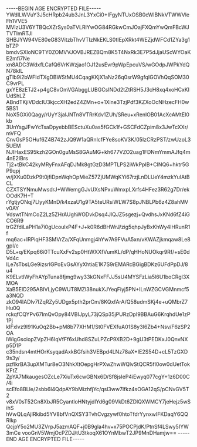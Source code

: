 -----BEGIN AGE ENCRYPTED FILE-----
YWdlLWVuY3J5cHRpb24ub3JnL3YxCi0+IFgyNTUxOSB0cWlBNkVTWWVleFh1VVE5
MVlzU3V6YTBQcXZrSys0aTVLRlYwOG84RGkwCmJOajFXQmYwQmFBcWJTVTlmRTJI
SHBJYW94VE80eG83VitzbThvVTIzNkEKLS0tIEpXRkt4WEZjdWFCd1ZYa3g1bTZP
bmdvSXloNC9TY0ZOMVVJOVBJREZBQm8K5T4NxRk3E7P5dJjaUScWYOaKE2mfi7Ne
xn8ADC3WdxfLCafQ6VrKWzjao1OJ12usEvr9pWpEpcuVS/wGOdpJWPkYdQN78kIL
gTlb9i2bWFIdTXgDBWStMU4CqagKKjX1aNz26q0srW9gfqIGOVhQqSOM30C9vrPL
gxYE8zETJ2+p4gC8vOmVGAbggLUBGCsINDd2tZtRSH5J3cH8xq4xoHCxKIUdShLZ
ABndTKjiVDdcIU3kjccXH2edZ4ZMn+o+1Xine3TzjPdf3KZXoOcNHzecFH0w5BS1
NoX5GXi0Qagy/rUyY3jaIJNTn8VTRrKdv1ZUh/SReu+xRenlOB01AcXcAMtEI0kb
3UnYsgJFwYcTsaDpyebbBESctuXu0as5fGCk1f+GSCFdCZpim8x3JwTcXXr/mVFQ
CnvGsP5OHuf6Z4B742zJQ9W1aQRnlcfFYe8soKV3K/05IzCRzPST/zwUzoL35UEM
NJIHaxES95kzh2GOn0guMsS8GAuMG+kh677VZO2uag1FDNmYmmAJfq4m4nE2lBrs
Tj2+tBkC42kyMRyFnxAFqDJMk8gtGzD3MPTLPS2iWkPpIB+CINQ6+hktr5GP9qpj
w/jXKu0DzkP9t0jfiDpnWqhOpMieZ57ZjUMWqKYi67rzjLnDLUeY4mzkYuIAtBCL
CZXTSYNmuMwsdrJ+WWemgGJvUXsNPxuWmxpLXrfs4HFez3R62g7Dr/ekOOdK7H+T
rYgtjyONqj7LlyyKMnD/k4xzaU1g9TA5teURsiWLW7S8pJNBLPb6z4Z8ahMVv0AY
VdswtTNmCoZ2Lz5ZHrAUghWODvkDsq4JlQJZ5sgezj+QvdhsJxKNd6fZ4iGCO6R9
trGZfdiLaPH1a7i0gUcoulxP4F+J+k0R6dBHWrJ/zig5qhpJyBxKhWy4lHRunR1f
mq6ac+IRPiqHF3SMVrZa/XFqUnmgj4hYw7A9FVuA5xn/vKWAZjkmqaw8Le8gpI/c
D5L+q/EKpq66i0TTcuXxFv2sp0HtWXXfVumKL/dP/qHHoNUOkqr9Rf/+sE0dVd4c
lLe7sTbsLGe9izsrIGPoEvGsAYyXhtiaE1K7S9rEMARcBGigBDKz6UFdPpDJ/8u4
K9ELvtlWyFhAYpTuna8fjmg9wy33kGNxFFJJ5sU4MYSFzLia5l6U1boCRgI3XMOA
XaB5ElD295ABIVLjyC9WUT8MZl38nukXJYeqFiyj5PN+ILnWZGCVGMnmcf5a3NQD
zkO94IADlv7IZqRZy5UDgx5pth2prCm/8KQxfArA/Q58udmSKj4e+uQMbrZ7Hu0Q
rckqfCQYPv67lmQvOpy84VBIJpyL73jQSp35jPURzDpI9BBAuG6KrqhdUe1zP1Pj
kIFxlvz9l91KuOq2Bb+pM8b77XHM1/St0FVEXfuA01S8y3I6Zb4+Nsv/F6zSP2OA
lWlgGsciopZVpZH6IqVfFf6xUhd8SZuLPZcP9XB2D+9gU3tPEDKxJ0QnvNXp5D1P
c35ndsn4mtHOrKsyqadAxkBGfsih3VEBpd4LNz78aX+IE2S54D+cL5TzGXD9s3y/
pzflkrBA3upXMTur8eO3NhkXtOepgHrPXwZhwWQlvStQCR5fI0ow0dUetTokKFtZ
ZpYA7MkaugesOZcLe7XiuTx6cwGBNx6D/Sf8jsIeP4iEwyq077cgY+1z6D00C/4i
scEfo8BLle/2sbb6I4QdpAY9bMizhfjYc/qsl3ww7lfkz4sOGA12qS/pCNvGV5T2
v8xV0sT52Cn8XbJR5CyantloHNtyjdlYd6g09VkDt6ZDlQXWMCY7jeHejz5wSihS
hVwQLqAjIRkibd5YV8bfVnQXSY3TvhCvgzywf0htoTfdrYynxwIFKDaqY6QQRlkp
QcjpY5o2MU3ZVrpJ5azmAQF+j0B9gla4hv+x75POCPjdK/PtnSf4LSwy5IYW3mCe
vooGnV5WmjOcPZDJ/tU3tkoqX61OYnMbwT2JP9MnDHamjw==
-----END AGE ENCRYPTED FILE-----

